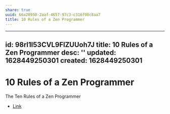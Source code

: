 ```yaml
---
share: true
uuid: 66a20950-2aaf-4657-97c3-c316f98c8aa7
title: 10 Rules of a Zen Programmer
---
```

---
id: 98rl1l53CVL9FlZUUoh7J
title: 10 Rules of a Zen Programmer
desc: ''
updated: 1628449250301
created: 1628449250301
---
# 10 Rules of a Zen Programmer
The Ten Rules of a Zen Programmer

*   [Link](https://www.zenprogrammer.org/en/10-rules-of-a-zen-programmer.html)
